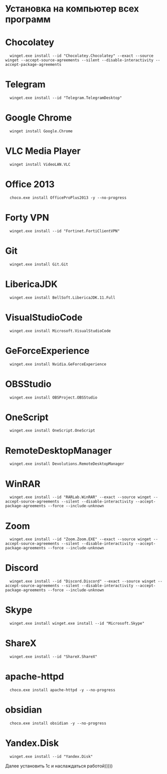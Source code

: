 # Установка на компьютер всех программ
#   Chocolatey
      winget.exe install --id "Chocolatey.Chocolatey" --exact --source winget --accept-source-agreements --silent --disable-interactivity --accept-package-agreements
#  Telegram 
      winget.exe install --id "Telegram.TelegramDesktop"
#  Google Chrome 
      winget install Google.Chrome
#  VLC Media Player 
      winget install VideoLAN.VLC
#  Office 2013 
      choco.exe install OfficeProPlus2013 -y --no-progress
#  Forty VPN
      winget.exe install --id "Fortinet.FortiClientVPN"
#   Git
      winget.exe install Git.Git
#   LibericaJDK
      winget.exe install BellSoft.LibericaJDK.11.Full          
#   VisualStudioCode
      winget.exe install Microsoft.VisualStudioCode           
#   GeForceExperience
      winget.exe install Nvidia.GeForceExperience        
#   OBSStudio
      winget.exe install OBSProject.OBSStudio
#   OneScript
      winget.exe install OneScript.OneScript
#   RemoteDesktopManager
      winget.exe install Devolutions.RemoteDesktopManager      
#   WinRAR
      winget.exe install --id "RARLab.WinRAR" --exact --source winget --accept-source-agreements --silent --disable-interactivity --accept-package-agreements --force --include-unknown     
#   Zoom
      winget.exe install --id "Zoom.Zoom.EXE" --exact --source winget --accept-source-agreements --silent --disable-interactivity --accept-package-agreements --force --include-unknown
#   Discord
      winget.exe install --id "Discord.Discord" --exact --source winget --accept-source-agreements --silent --disable-interactivity --accept-package-agreements --force --include-unknown      
#   Skype
      winget.exe install winget.exe install --id "Microsoft.Skype"      
#   ShareX
      winget.exe install --id "ShareX.ShareX"     
#   apache-httpd
      choco.exe install apache-httpd -y --no-progress      
#   obsidian
      choco.exe install obsidian -y --no-progress     
#   Yandex.Disk
      winget.exe install --id "Yandex.Disk" 

Далее установить 1с и наслаждаться работой)))))


           
